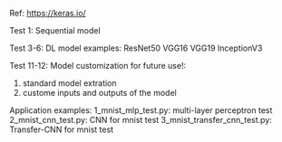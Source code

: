 Ref: https://keras.io/

Test 1: Sequential model

Test 3-6: DL model examples:
ResNet50 VGG16 VGG19 InceptionV3

Test 11-12: Model customization for future use!:
1) standard model extration
2) custome inputs and outputs of the model

Application examples:
1_mnist_mlp_test.py:		multi-layer perceptron test
2_mnist_cnn_test.py:		CNN for mnist test
3_mnist_transfer_cnn_test.py:	Transfer-CNN for mnist test
